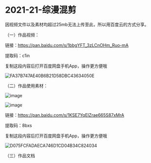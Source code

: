 # 2021-21-综漫混剪

因视频文件以及素材均超过25mb无法上传至此，所以用百度云的方式分享。

（一）作品视频：

  链接：https://pan.baidu.com/s/1bbgYFT_3zLCnOHm_Ruo-mA 
  
  提取码：c1in 
  
  复制这段内容后打开百度网盘手机App，操作更方便哦
  
  
  ![FA37B747AE40B6B21D58DBC43634050E](https://user-images.githubusercontent.com/73349528/122887524-933ed380-d373-11eb-8ce3-d652a4ee9a9e.png)

（二）作品使用素材：

![image](https://user-images.githubusercontent.com/73349528/123191949-97363700-d4d4-11eb-9e67-05887943cda2.png)

![image](https://user-images.githubusercontent.com/73349528/123191998-a9b07080-d4d4-11eb-91b5-51513777f1e5.png)


  链接：https://pan.baidu.com/s/1KSE7YqEIZrae665S87xMrA 
  
  提取码：8bxs 
  
  复制这段内容后打开百度网盘手机App，操作更方便哦
  
  ![D075FCFADAECA746D1CD04B34C824034](https://user-images.githubusercontent.com/73349528/122887585-a2be1c80-d373-11eb-8e7e-acce0558a03b.png)
  
（三）作品文档


